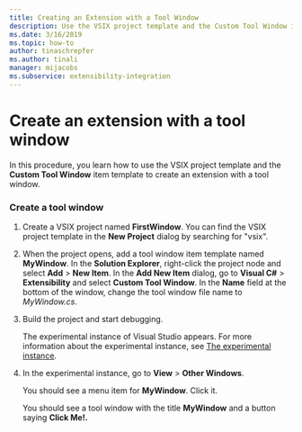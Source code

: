 ```yaml
---
title: Creating an Extension with a Tool Window
description: Use the VSIX project template and the Custom Tool Window item template to create an extension with a tool window in Visual Studio.
ms.date: 3/16/2019
ms.topic: how-to
author: tinaschrepfer
ms.author: tinali
manager: mijacobs
ms.subservice: extensibility-integration
---
```

# Create an extension with a tool window

In this procedure, you learn how to use the VSIX project template and the **Custom Tool Window** item template to create an extension with a tool window.

### Create a tool window

1. Create a VSIX project named **FirstWindow**. You can find the VSIX project template in the **New Project** dialog by searching for "vsix".

2. When the project opens, add a tool window item template named **MyWindow**. In the **Solution Explorer**, right-click the project node and select **Add** > **New Item**. In the **Add New Item** dialog, go to **Visual C#** > **Extensibility** and select **Custom Tool Window**. In the **Name** field at the bottom of the window, change the tool window file name to *MyWindow.cs*.

3. Build the project and start debugging.

   The experimental instance of Visual Studio appears. For more information about the experimental instance, see [The experimental instance](../extensibility/the-experimental-instance.md).

4. In the experimental instance, go to **View** > **Other Windows**.

   You should see a menu item for **MyWindow**. Click it.

   You should see a tool window with the title **MyWindow** and a button saying **Click Me!.**
